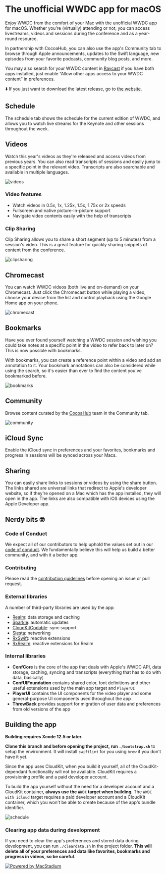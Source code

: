# The unofficial WWDC app for macOS

Enjoy WWDC from the comfort of your Mac with the unofficial WWDC app for macOS. Whether you're (virtually) attending or not, you can access livestreams, videos and sessions during the conference and as a year-round resource.

In partnership with CocoaHub, you can also use the app's Community tab to browse through Apple announcements, updates to the Swift language, new episodes from your favorite podcasts, community blog posts, and more.

You may also search for your WWDC content in [Raycast][1] if you have both apps installed, just enable “Allow other apps access to your WWDC content” in preferences.

⬇️ If you just want to download the latest release, go to [the website][2].

## Schedule

The schedule tab shows the schedule for the current edition of WWDC, and allows you to watch live streams for the Keynote and other sessions throughout the week.

## Videos

Watch this year's videos as they're released and access videos from previous years. You can also read transcripts of sessions and easily jump to a specific point in the relevant video. Transcripts are also searchable and available in multiple languages.

![videos][image-1]

### Video features

- Watch videos in 0.5x, 1x, 1.25x, 1.5x, 1.75x or 2x speeds
- Fullscreen and native picture-in-picture support
- Navigate video contents easily with the help of transcripts

### Clip Sharing

Clip Sharing allows you to share a short segment (up to 5 minutes) from a session's video. This is a great feature for quickly sharing snippets of content from the conference.

![clipsharing][image-2]

## Chromecast

You can watch WWDC videos (both live and on-demand) on your Chromecast. Just click the Chromecast button while playing a video, choose your device from the list and control playback using the Google Home app on your phone.

![chromecast][image-3]

## Bookmarks

Have you ever found yourself watching a WWDC session and wishing you could take notes at a specific point in the video to refer back to later on? This is now possible with bookmarks.

With bookmarks, you can create a reference point within a video and add an annotation to it. Your bookmark annotations can also be considered while using the search, so it's easier than ever to find the content you've bookmarked before.

![bookmarks][image-4]

## Community

Browse content curated by the [CocoaHub][3] team in the Community tab.

![community][image-5]

## iCloud Sync

Enable the iCloud sync in preferences and your favorites, bookmarks and progress in sessions will be synced across your Macs.

## Sharing

You can easily share links to sessions or videos by using the share button. The links shared are universal links that redirect to Apple's developer website, so if they're opened on a Mac which has the app installed, they will open in the app. The links are also compatible with iOS devices using the Apple Developer app.

## Nerdy bits 🤓

### Code of Conduct
We expect all of our contributors to help uphold the values set out in our [code of conduct][4]. We fundamentally believe this will help us build a better community, and with it a better app.

### Contributing

Please read the [contribution guidelines][5] before opening an issue or pull request.

### External libraries

A number of third-party libraries are used by the app:

- [Realm][6]: data storage and caching
- [Sparkle][7]: automatic updates
- [CloudKitCodable][8]: sync support
- [Siesta][9]: networking
- [RxSwift][10]: reactive extensions
- [RxRealm][11]: reactive extensions for Realm

### Internal libraries

- **ConfCore** is the core of the app that deals with Apple's WWDC API, data storage, caching, syncing and transcripts (everything that has to do with data, basically)
- **ConfUIFoundation** contains shared color, font definitions and other useful extensions used by the main app target and `PlayerUI`
- **PlayerUI** contains the UI components for the video player and some general-purpose UI components used throughout the app
- **ThrowBack** provides support for migration of user data and preferences from old versions of the app

## Building the app

**Building requires Xcode 12.5 or later.**

**Clone this branch and before opening the project, run `./bootstrap.sh`** to setup the environment. It will install `swiftlint` for you using `brew` if you don't have it yet.

Since the app uses CloudKit, when you build it yourself, all of the CloudKit-dependant functionality will not be available. CloudKit requires a provisioning profile and a paid developer account.

To build the app yourself without the need for a developer account and a CloudKit container, **always use the `WWDC` target when building**. The `WWDC with iCloud` target requires a paid developer account and a CloudKit container, which you won't be able to create because of the app's bundle identifier.

![schedule][image-6]

### Clearing app data during development

If you need to clear the app's preferences and stored data during development, you can run `./cleardata.sh` in the project folder. **This will delete all of your preferences and data like favorites, bookmarks and progress in videos, so be careful**.

<a href="https://macstadium.com" title="The unofficial WWDC app is using MacStadium"><img src="./img/MacStadiumOSS.png" alt="Powered by MacStadium"></a>

[1]:	https://raycast.com
[2]:	https://wwdc.io
[3]:	http://cocoahub.app
[4]:	./CODE_OF_CONDUCT.md
[5]:	CONTRIBUTING.md
[6]:	https://realm.io
[7]:	https://sparkle-project.org/
[8]:	https://github.com/insidegui/CloudKitCodable
[9]:	http://bustoutsolutions.github.io/siesta/
[10]:	https://github.com/ReactiveX/RxSwift
[11]:	https://github.com/RxSwiftCommunity/RxRealm

[image-1]:	./img/v7/Transcript.png
[image-2]:	./img/v7/ClipSharing.png
[image-3]:	./img/v7/ChromeCast.png
[image-4]:	./img/v7/Video-Bookmark.png
[image-5]:	./img/v7/Community.png
[image-6]:	./img/v7/BuildTarget.png
